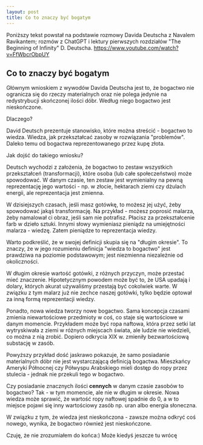 ```yaml
---
layout: post
title: Co to znaczy być bogatym
---
```


Poniższy tekst powstał na podstawie rozmowy Davida Deutscha z Navalem Ravikantem; rozmów z ChatGPT i lektury pierwszych rozdziałów "The Beginning of Infinity" D. Deutscha.
https://www.youtube.com/watch?v=FfWbcrObpUY
## Co to znaczy być bogatym

Głównym wnioskiem z wywodów Davida Deutscha jest to, że bogactwo nie ogranicza się do rzeczy materialnych oraz nie polega jedynie na redystrybucji skończonej ilości dóbr. Według niego bogactwo jest nieskończone.

Dlaczego?

David Deutsch prezentuje stanowisko, które można streścić - bogactwo to wiedza. Wiedza, jak przekształcać zasoby w rozwiązania "problemów". Daleko temu od bogactwa reprezentowanego przez kupę złota.

Jak dojść do takiego wniosku?

Deutsch wychodzi z założenia, że bogactwo to zestaw wszystkich przekształceń (transformacji), które osoba (lub całe społeczeństwo) może spowodować. W danym czasie, ten zestaw jest wymienialny na pewną reprezentację jego wartości - np. w złocie, hektarach ziemi czy dżulach energii, ale reprezentacja jest zmienna.

W dzisiejszych czasach, jeśli masz gotówkę, to możesz jej użyć, żeby spowodować jakąś transformację. Na przykład - możesz poprosić malarza, żeby namalował ci obraz, jeśli sam nie potrafisz. Płacisz za przekształcenie farb w dzieło sztuki. Innymi słowy wymieniasz pieniądz na umiejętności malarza - wiedzę. Zatem pieniądze to reprezentacja wiedzy.

Warto podkreślić, że w swojej definicji skupia się na "długim okresie". To znaczy, że w jego rozumieniu definicja "wiedza to bogactwo" jest prawdziwa na poziomie podstawowym; jest niezmienna niezależnie od okoliczności.

W długim okresie wartość gotówki, z różnych przyczyn, może przestać mieć znaczenie. Hipotetycznym powodem może być to, że USA upadają i dolary, których akurat używaliśmy przestają być cokolwiek warte. W związku z tym malarz już nie zechce naszej gotówki, tylko będzie optował za inną formą reprezentacji wiedzy.

Ponadto, nowa wiedza tworzy nowe bogactwo. Sama koncepcja czasami zmienia niewartościowe przedmioty w coś, co staje się wartościowe w danym momencie. Przykładem może być ropa naftowa, która przez setki lat wytryskiwała z ziemi w różnych miejscach świata, ale ludzie nie wiedzieli, co można z nią zrobić. Dopiero odkrycia XIX w. zmieniły bezwartościową substację w zasób.

Powyższy przykład dość jaskrawo pokazuje, że samo posiadanie materialnych dóbr nie jest wystarczającą definicją bogactwa. Mieszkańcy Ameryki Północnej czy Półwyspu Arabskiego mieli dostęp do ropy przez stulecia - jednak nie przekuli tego w bogactwo.

Czy posiadanie znacznych ilości **cennych** w danym czasie zasobów to bogactwo? Tak - w tym momencie, ale nie w długim w okresie. Nowa wiedza może sprawić, że wartość ropy naftowej spadnie do 0, a w to miejsce pojawi się inny wartościowy zasób np. uran albo energia słoneczna.

W związku z tym, że wiedza jest nieskończona - zawsze można odkryć coś nowego, wynika, że bogactwo również jest nieskończone.

Czuję, że nie zrozumiałem do końca:)
Może kiedyś jeszcze tu wrócę